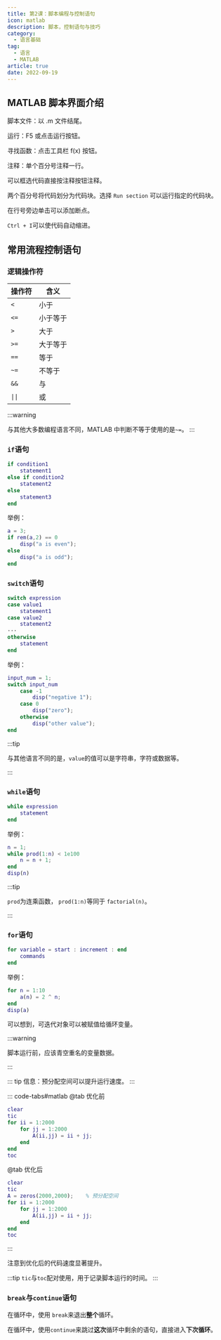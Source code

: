 ```yaml
---
title: 第2课：脚本编程与控制语句
icon: matlab
description: 脚本，控制语句与技巧
category:
  - 语言基础
tag:
  - 语言
  - MATLAB
article: true
date: 2022-09-19
---
```


## MATLAB 脚本界面介绍

脚本文件：以 .m 文件结尾。

运行：F5 或点击运行按钮。

寻找函数：点击工具栏 f(x) 按钮。

注释：单个百分号注释一行。

可以框选代码直接按注释按钮注释。

两个百分号将代码划分为代码块。选择 `Run section` 可以运行指定的代码块。

在行号旁边单击可以添加断点。

`Ctrl + I`可以使代码自动缩进。

## 常用流程控制语句

### 逻辑操作符

| 操作符 | 含义     |
| ------ | -------- |
| `<`    | 小于     |
| `<=`   | 小于等于 |
| `>`    | 大于     |
| `>=`   | 大于等于 |
| `==`   | 等于     |
| `~=`   | 不等于   |
| `&&`   | 与       |
| `\|\|`   | 或       |

:::warning

与其他大多数编程语言不同，MATLAB 中判断不等于使用的是`~=`。
:::

### `if`语句

```matlab
if condition1
	statement1
else if condition2
	statement2
else 
	statement3
end
```

举例：

```matlab
a = 3;
if rem(a,2) == 0
	disp("a is even");
else
	disp("a is odd");
end
```

### `switch`语句

```matlab
switch expression
case value1
	statement1
case value2
	statement2
···
otherwise
	statement
end
```

举例：

```matlab
input_num = 1;
switch input_num
	case -1
		disp("negative 1");
	case 0
		disp("zero");
	otherwise
		disp("other value");
end
```

:::tip

与其他语言不同的是，`value`的值可以是字符串，字符或数据等。

:::

###   `while`语句

```matlab
while expression
	statement
end
```

举例：

```matlab
n = 1;
while prod(1:n) < 1e100
	n = n + 1;
end
disp(n)
```

:::tip

`prod`为连乘函数， `prod(1:n)`等同于 `factorial(n)`。

:::

### `for`语句

```matlab
for variable = start : increment : end
	commands
end
```

举例：

```matlab
for n = 1:10
	a(n) = 2 ^ n;
end
disp(a)
```

可以想到，可迭代对象可以被赋值给循环变量。

:::warning

脚本运行前，应该青空重名的变量数据。

:::

::: tip
信息：预分配空间可以提升运行速度。
:::



::: code-tabs#matlab
@tab 优化前

```matlab
clear
tic
for ii = 1:2000
    for jj = 1:2000
        A(ii,jj) = ii + jj;
    end
end
toc
```

@tab 优化后

```matlab
clear
tic
A = zeros(2000,2000);    % 预分配空间
for ii = 1:2000
    for jj = 1:2000
        A(ii,jj) = ii + jj;
    end
end
toc
```
:::

注意到优化后的代码速度显著提升。

:::tip
`tic`与`toc`配对使用，用于记录脚本运行的时间。
:::


### `break`与`continue`语句

在循环中，使用 `break`来退出**整个**循环。

在循环中，使用`continue`来跳过**这次**循环中剩余的语句，直接进入**下次循环**。